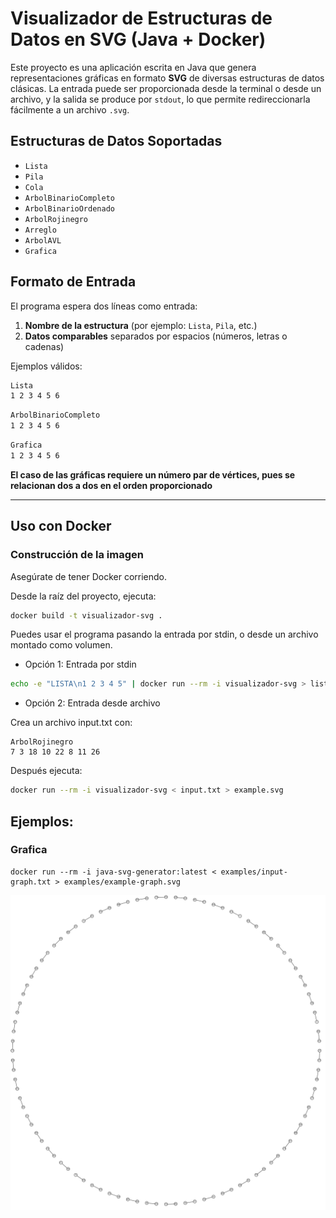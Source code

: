 # Visualizador de Estructuras de Datos en SVG (Java + Docker)

Este proyecto es una aplicación escrita en Java que genera representaciones gráficas en formato **SVG** de diversas estructuras de datos clásicas. La entrada puede ser proporcionada desde la terminal o desde un archivo, y la salida se produce por `stdout`, lo que permite redireccionarla fácilmente a un archivo `.svg`.

## Estructuras de Datos Soportadas

- `Lista`
- `Pila`
- `Cola`
- `ArbolBinarioCompleto`
- `ArbolBinarioOrdenado`
- `ArbolRojinegro`
- `Arreglo`
- `ArbolAVL`
- `Grafica`

## Formato de Entrada

El programa espera dos líneas como entrada:

1. **Nombre de la estructura** (por ejemplo: `Lista`, `Pila`, etc.)
2. **Datos comparables** separados por espacios (números, letras o cadenas)

Ejemplos válidos:

```txt
Lista
1 2 3 4 5 6
```

```txt
ArbolBinarioCompleto
1 2 3 4 5 6
```

```txt
Grafica 
1 2 3 4 5 6
```
**El caso de las gráficas requiere un número par de vértices, pues se relacionan dos a dos en el orden proporcionado**

---

##  Uso con Docker

### Construcción de la imagen

Asegúrate de tener Docker corriendo.

Desde la raíz del proyecto, ejecuta:

``` bash
docker build -t visualizador-svg .
```

Puedes usar el programa pasando la entrada por stdin, o desde un archivo montado como volumen.

- Opción 1: Entrada por stdin

``` bash
echo -e "LISTA\n1 2 3 4 5" | docker run --rm -i visualizador-svg > lista.svg
```

- Opción 2: Entrada desde archivo

Crea un archivo input.txt con:

```
ArbolRojinegro
7 3 18 10 22 8 11 26
```

Después ejecuta:
``` bash
docker run --rm -i visualizador-svg < input.txt > example.svg
```

## Ejemplos:

### Grafica
```
docker run --rm -i java-svg-generator:latest < examples/input-graph.txt > examples/example-graph.svg

```
![Gráfica](examples/example-graph.svg)
